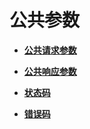 # 公共参数<a name="cce_02_0010"></a>

-   **[公共请求参数](公共请求参数.md)**  

-   **[公共响应参数](公共响应参数.md)**  

-   **[状态码](状态码.md)**  

-   **[错误码](错误码.md)**  


